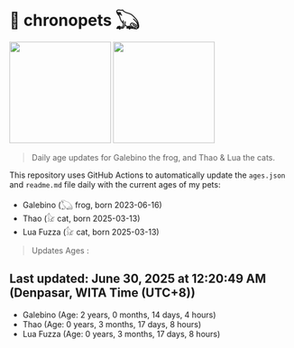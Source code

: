 # 🐾 chronopets 𓆏
<img src="https://github.com/user-attachments/assets/802b3632-7c4b-4232-a3a0-8b1d8fa6f04d" widht=180 height=180 >
<img src="https://github.com/user-attachments/assets/16687005-7ebb-4607-be57-0c8e528fed06" widht=180 height=180 >

> Daily age updates for Galebino the frog, and Thao & Lua the cats.

This repository uses GitHub Actions to automatically update the `ages.json` and `readme.md` file daily with the current ages of my pets: <br>
- Galebino (𓆏 frog, born 2023-06-16)
- Thao (𓃠 cat, born 2025-03-13)
- Lua Fuzza (𓃠 cat, born 2025-03-13)

> Updates Ages :

## Last updated: June 30, 2025 at 12:20:49 AM (Denpasar, WITA Time (UTC+8))

- Galebino (Age: 2 years, 0 months, 14 days, 4 hours)
- Thao (Age: 0 years, 3 months, 17 days, 8 hours)
- Lua Fuzza (Age: 0 years, 3 months, 17 days, 8 hours)

